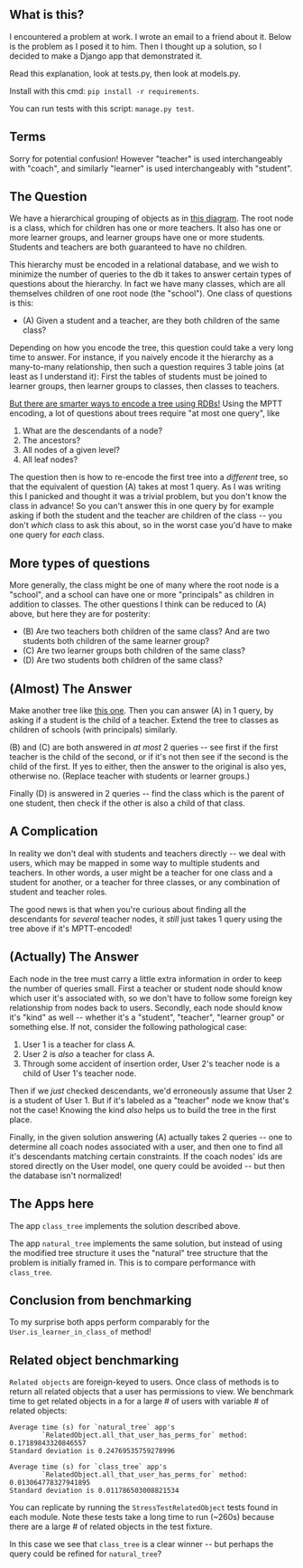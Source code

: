 What is this?
-------

I encountered a problem at work.
I wrote an email to a friend about it.
Below is the problem as I posed it to him.
Then I thought up a solution, so I decided to make a Django app that demonstrated it.

Read this explanation, look at tests.py, then look at models.py.

Install with this cmd: `pip install -r requirements`.

You can run tests with this script: `manage.py test`.

Terms
----
Sorry for potential confusion! However "teacher" is used interchangeably with "coach", and similarly "learner" is used
interchangeably with "student".

The Question
----- 

We have a hierarchical grouping of objects as in [this diagram](https://docs.google.com/drawings/d/1CI_li7fqYpymWDwbhpjkzpB9es76-nzH5lp4hm7akZA/edit).
The root node is a class, which for children has one or more teachers.
It also has one or more learner groups, and learner groups have one or more students.
Students and teachers are both guaranteed to have no children.

This hierarchy must be encoded in a relational database, and we wish to minimize the number of queries to the db it 
takes to answer certain types of questions about the hierarchy. In fact we have many classes, which are all themselves
children of one root node (the "school"). One class of questions is this:

* (A) Given a student and a teacher, are they both children of the same class?

Depending on how you encode the tree, this question could take a very long time to answer. For instance, if you 
naively encode it the hierarchy as a many-to-many relationship, then such a question requires 3 table joins (at least 
as I understand it): First the tables of students must be joined to learner groups, then learner groups to classes, 
then classes to teachers.

[But there are smarter ways to encode a tree using RDBs!](http://www.sitepoint.com/hierarchical-data-database/)
Using the MPTT encoding, a lot of questions about trees require "at most one query", like

1. What are the descendants of a node?
2. The ancestors?
3. All nodes of a given level?
4. All leaf nodes?

The question then is how to re-encode the first tree into a *different* tree, so that the equivalent of question (A) 
takes at most 1 query. As I was writing this I panicked and thought it was a trivial problem, but you don't know the 
class in advance! So you can't answer this in one query by for example asking if both the student and the teacher are 
children of the class -- you don't *which* class to ask this about, so in the worst case you'd have to make one query 
for *each* class.

More types of questions
----

More generally, the class might be one of many where the root node is a "school", and a school 
can have one or more "principals" as children in addition to classes. The other questions I think can be reduced to 
(A) above, but here they are for posterity:

* (B) Are two teachers both children of the same class? And are two students both children of the same learner group?
* (C) Are two learner groups both children of the same class?
* (D) Are two students both children of the same class?

(Almost) The Answer
-----

Make another tree like [this one](https://docs.google.com/drawings/d/1mnUVKryNqHRo8X6Rp86KVtRdQrtYyPA44P488wA5JXw/edit).
Then you can answer (A) in 1 query, by asking if a student is the child of a teacher. Extend the tree to classes as
children of schools (with principals) similarly.

(B) and (C) are both answered in *at most* 2 queries -- see first if the first teacher is the child of the second, or if 
it's not then see if the second is the child of the first. If yes to either, then the answer to the original is also 
yes, otherwise no. (Replace teacher with students or learner groups.)

Finally (D) is answered in 2 queries -- find the class which is the parent of one student, then check if the other
is also a child of that class.

A Complication
-----

In reality we don't deal with students and teachers directly -- we deal with users, which may be mapped in some
way to multiple students and teachers. In other words, a user might be a teacher for one class and a student for
another, or a teacher for three classes, or any combination of student and teacher roles.

The good news is that when you're curious about finding all the descendants for *several* teacher nodes, it *still* 
just takes 1 query using the tree above if it's MPTT-encoded!

(Actually) The Answer
------

Each node in the tree must carry a little extra information in order to keep the number of queries small.
First a teacher or student node should know which user it's associated with, so we don't have to follow some foreign
key relationship from nodes back to users. Secondly, each node should know it's "kind" as well -- whether it's a
"student", "teacher", "learner group" or something else. If not, consider the following pathological 
case:

1. User 1 is a teacher for class A.
2. User 2 is *also* a teacher for class A.
3. Through some accident of insertion order, User 2's teacher node is a child of User 1's teacher node.

Then if we *just* checked descendants, we'd erroneously assume that User 2 is a student of User 1. But if it's
labeled as a "teacher" node we know that's not the case! Knowing the kind *also* helps us to build the tree in the 
first place.

Finally, in the given solution answering (A) actually takes 2 queries -- one to determine all coach nodes associated
with a user, and then one to find all it's descendants matching certain constraints. If the coach nodes' ids are stored
directly on the User model, one query could be avoided -- but then the database isn't normalized!

The Apps here
-------------
The app `class_tree` implements the solution described above.

The app `natural_tree` implements the same solution, but instead of using the modified tree structure it uses the 
"natural" tree structure that the problem is initially framed in. This is to compare performance with `class_tree`.

Conclusion from benchmarking
------

To my surprise both apps perform comparably for the `User.is_learner_in_class_of` method!

Related object benchmarking
---------------------------

`Related objects` are foreign-keyed to users. Once class of methods is to return all related objects that a user has
 permissions to view. We benchmark time to get related objects in a for a large # of users with variable # of related
 objects:
 
```text
Average time (s) for `natural_tree` app's
        `RelatedObject.all_that_user_has_perms_for` method: 0.17189843320846557
Standard deviation is 0.24769535759278996
```

```text
Average time (s) for `class_tree` app's
        `RelatedObject.all_that_user_has_perms_for` method: 0.013064778327941895
Standard deviation is 0.011786503008821534
```

You can replicate by running the `StressTestRelatedObject` tests found in each module.
Note these tests take a long time to run (~260s) because there are a large # of related objects in the test fixture.

In this case we see that `class_tree` is a clear winner -- but perhaps the query could be refined for `natural_tree`?